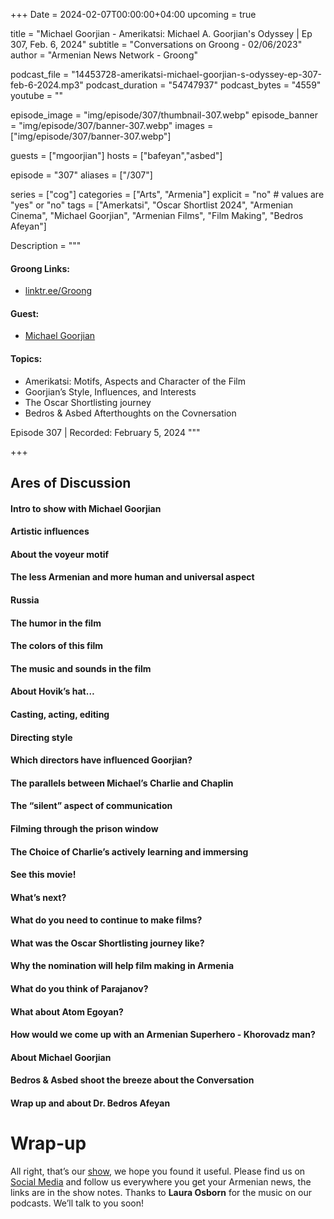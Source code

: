 +++
Date = 2024-02-07T00:00:00+04:00
upcoming = true

title = "Michael Goorjian - Amerikatsi: Michael A. Goorjian's Odyssey | Ep 307, Feb. 6, 2024"
subtitle = "Conversations on Groong - 02/06/2023"
author = "Armenian News Network - Groong"

podcast_file = "14453728-amerikatsi-michael-goorjian-s-odyssey-ep-307-feb-6-2024.mp3"
podcast_duration = "54747937"
podcast_bytes = "4559"
youtube = ""

episode_image = "img/episode/307/thumbnail-307.webp"
episode_banner = "img/episode/307/banner-307.webp"
images = ["img/episode/307/banner-307.webp"]

guests = ["mgoorjian"]
hosts = ["bafeyan","asbed"]

episode = "307"
aliases = ["/307"]

series = ["cog"]
categories = ["Arts", "Armenia"]
explicit = "no" # values are "yes" or "no"
tags = ["Amerkatsi", "Oscar Shortlist 2024", "Armenian Cinema", "Michael Goorjian", "Armenian Films", "Film Making", "Bedros Afeyan"]

Description = """

#### Groong Links:
* [linktr.ee/Groong](https://linktr.ee/groong)

#### Guest:
* [Michael Goorjian](/guest/mgoorjian)

#### Topics:
* Amerikatsi: Motifs, Aspects and Character of the Film
* Goorjian’s Style, Influences, and Interests
* The Oscar Shortlisting journey
* Bedros & Asbed Afterthoughts on the Covnersation

Episode 307 | Recorded: February 5, 2024
"""

+++

## Ares of Discussion

#### Intro to show with Michael Goorjian
#### Artistic influences
#### About the voyeur motif
#### The less Armenian and more human and universal aspect
#### Russia
#### The humor in the film
#### The colors of this film
#### The music and sounds in the film
#### About Hovik’s hat…
#### Casting, acting, editing
#### Directing style
#### Which directors have influenced Goorjian?
#### The parallels between Michael’s Charlie and Chaplin
#### The “silent” aspect of communication
#### Filming through the prison window
#### The Choice of Charlie’s actively learning and immersing
#### See this movie!
#### What’s next?
#### What do you need to continue to make films?
#### What was the Oscar Shortlisting journey like?
#### Why the nomination will help film making in Armenia
#### What do you think of Parajanov?
#### What about Atom Egoyan?
#### How would we come up with an Armenian Superhero - Khorovadz man?
#### About Michael Goorjian
#### Bedros & Asbed shoot the breeze about the Conversation
#### Wrap up and about Dr. Bedros Afeyan


# Wrap-up

All right, that’s our [show](https://podcasts.groong.org/), we hope you found it useful. Please find us on [Social Media](https://lintr.ee/groong) and follow us everywhere you get your Armenian news, the links are in the show notes. Thanks to **Laura Osborn** for the music on our podcasts. We’ll talk to you soon!
